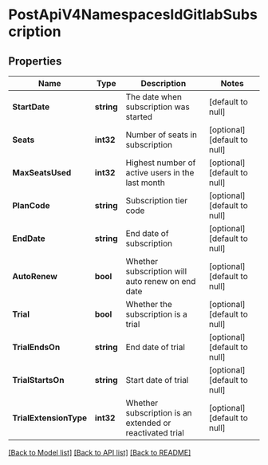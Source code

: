 # PostApiV4NamespacesIdGitlabSubscription

## Properties
Name | Type | Description | Notes
------------ | ------------- | ------------- | -------------
**StartDate** | **string** | The date when subscription was started | [default to null]
**Seats** | **int32** | Number of seats in subscription | [optional] [default to null]
**MaxSeatsUsed** | **int32** | Highest number of active users in the last month | [optional] [default to null]
**PlanCode** | **string** | Subscription tier code | [optional] [default to null]
**EndDate** | **string** | End date of subscription | [optional] [default to null]
**AutoRenew** | **bool** | Whether subscription will auto renew on end date | [optional] [default to null]
**Trial** | **bool** | Whether the subscription is a trial | [optional] [default to null]
**TrialEndsOn** | **string** | End date of trial | [optional] [default to null]
**TrialStartsOn** | **string** | Start date of trial | [optional] [default to null]
**TrialExtensionType** | **int32** | Whether subscription is an extended or reactivated trial | [optional] [default to null]

[[Back to Model list]](../README.md#documentation-for-models) [[Back to API list]](../README.md#documentation-for-api-endpoints) [[Back to README]](../README.md)


